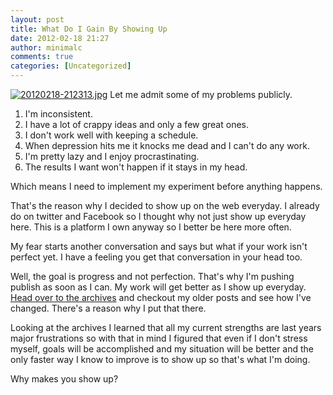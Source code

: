 ```yaml
---
layout: post
title: What Do I Gain By Showing Up
date: 2012-02-18 21:27
author: minimalc
comments: true
categories: [Uncategorized]
---
```

<a href="http://minimalchanges.com/blog/wp-content/uploads/2012/02/20120218-212313.jpg"><img class="alignnone size-full" src="http://minimalchanges.com/blog/wp-content/uploads/2012/02/20120218-212313.jpg" alt="20120218-212313.jpg" /></a>
Let me admit some of my problems publicly.

1. I'm inconsistent.
2. I have a lot of crappy ideas and only a few great ones.
3. I don't work well with keeping a schedule.
4. When depression hits me it knocks me dead and I can't do any work.
5. I'm pretty lazy and I enjoy procrastinating.
6. The results I want won't happen if it stays in my head.

Which means I need to implement my experiment before anything happens.

That's the reason why I decided to show up on the web everyday. I already do on twitter and Facebook so I thought why not just show up everyday here. This is a platform I own anyway so I better be here more often.

My fear starts another conversation and says but what if your work isn't perfect yet. I have a feeling you get that conversation in your head too.

Well, the goal is progress and not perfection. That's why I'm pushing publish as soon as I can. My work will get better as I show up everyday. <a href="http://minimalchanges.com/archives">Head over to the archives</a> and checkout my older posts and see how I've changed. There's a reason why I put that there.

Looking at the archives I learned that all my current strengths are last years major frustrations so with that in mind I figured that even if I don't stress myself, goals will be accomplished and my situation will be better and the only faster way I know to improve is to show up so that's what I'm doing.

Why makes you show up?

